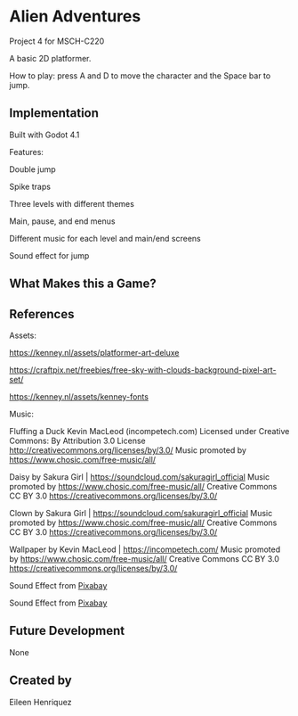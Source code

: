# Alien Adventures
Project 4 for MSCH-C220

A basic 2D platformer. 

How to play: press A and D to move the character and the Space bar to jump. 

## Implementation

Built with Godot 4.1

Features: 

Double jump

Spike traps

Three levels with different themes

Main, pause, and end menus

Different music for each level and main/end screens

Sound effect for jump




## What Makes this a Game?

## References

Assets: 

https://kenney.nl/assets/platformer-art-deluxe

https://craftpix.net/freebies/free-sky-with-clouds-background-pixel-art-set/

https://kenney.nl/assets/kenney-fonts

Music:

Fluffing a Duck Kevin MacLeod (incompetech.com)
Licensed under Creative Commons: By Attribution 3.0 License
http://creativecommons.org/licenses/by/3.0/
Music promoted by https://www.chosic.com/free-music/all/

Daisy by Sakura Girl | https://soundcloud.com/sakuragirl_official
Music promoted by https://www.chosic.com/free-music/all/
Creative Commons CC BY 3.0
https://creativecommons.org/licenses/by/3.0/

 Clown by Sakura Girl | https://soundcloud.com/sakuragirl_official
Music promoted by https://www.chosic.com/free-music/all/
Creative Commons CC BY 3.0
https://creativecommons.org/licenses/by/3.0/

 Wallpaper by Kevin MacLeod | https://incompetech.com/
Music promoted by https://www.chosic.com/free-music/all/
Creative Commons CC BY 3.0
https://creativecommons.org/licenses/by/3.0/

 Sound Effect from <a href="https://pixabay.com/sound-effects/?utm_source=link-attribution&utm_medium=referral&utm_campaign=music&utm_content=6120">Pixabay</a>

Sound Effect from <a href="https://pixabay.com/sound-effects/?utm_source=link-attribution&utm_medium=referral&utm_campaign=music&utm_content=6462">Pixabay</a> 

## Future Development

None

## Created by
Eileen Henriquez
